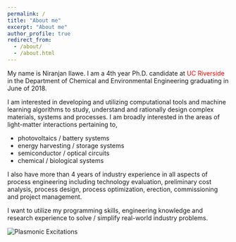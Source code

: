 ```yaml
---
permalink: /
title: "About me"
excerpt: "About me"
author_profile: true
redirect_from: 
  - /about/
  - /about.html
---
```

My name is Niranjan Ilawe. I am a 4th year Ph.D. candidate at <font color="red">UC Riverside</font> in the Department of Chemical and Environmental Engineering graduating in June of 2018. 

I am interested in developing and utilizing computational tools and machine learning algorithms to study, understand and rationally design complex materials, systems and processes. I am broadly interested in the areas of light-matter interactions pertaining to,

- photovoltaics / battery systems
- energy harvesting / storage systems
- semiconductor / optical circuits
- chemical / biological systems

I also have more than 4 years of industry experience in all aspects of process engineering including technology evaluation, preliminary cost analysis, process design, process optimization, erection, commissioning and project management.

I want to utilize my programming skills, engineering knowledge and research experience to solve / simplify real-world industry problems.

![Plasmonic Excitations](/images/308Na.gif)
